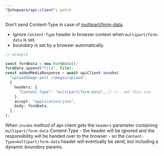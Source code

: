 ```yaml
---
"@shopware/api-client": patch
---
```


Don't send Content-Type in case of [multipart/form-data](https://www.w3.org/Protocols/rfc1341/7_2_Multipart.html).

- Ignore `Content-Type` header in browser context when `multipart/form-data` is set.
- _boundary_ is set by a browser automatically.

```ts
// example

const formData = new FormData();
formData.append("file", file);
const addedMediaResponse = await apiClient.invoke(
  "uploadImage post /images/upload",
  {
    headers: {
      "Content-Type": "multipart/form-data", // <-- set this one
    },
    accept: "application/json",
    body: formData,
  },
);
```

When `invoke` method of api-client gets the `headers` parameter containing `multipart/form-data` Content-Type - the header will be ignored and the responsibility will be handed over to the browser - so the `Content-Type=multipart/form-data` header will eventually be send, but including a dynamic _boundary_ params.
